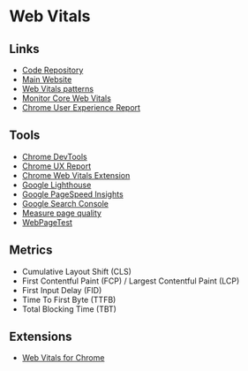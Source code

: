 # Web Vitals

<!--
Lazy loading
-->

## Links

- [Code Repository](https://github.com/GoogleChrome/web-vitals)
- [Main Website](https://web.dev/vitals/)
- [Web Vitals patterns](https://web.dev/patterns/web-vitals-patterns/)
- [Monitor Core Web Vitals](https://sentry.io/for/web-vitals/)
- [Chrome User Experience Report](https://developers.google.com/web/tools/chrome-user-experience-report)

## Tools

- [Chrome DevTools](https://developer.chrome.com/docs/devtools/)
- [Chrome UX Report](https://developers.google.com/web/tools/chrome-user-experience-report)
- [Chrome Web Vitals Extension](https://chrome.google.com/webstore/detail/web-vitals/ahfhijdlegdabablpippeagghigmibma?hl=en)
- [Google Lighthouse](https://github.com/GoogleChrome/lighthouse)
- [Google PageSpeed Insights](https://developers.google.com/speed/pagespeed/insights/)
- [Google Search Console](https://search.google.com/search-console/about)
- [Measure page quality](https://web.dev/measure/)
- [WebPageTest](https://webpagetest.org/)

## Metrics

- Cumulative Layout Shift (CLS)
- First Contentful Paint (FCP) / Largest Contentful Paint (LCP)
- First Input Delay (FID)
- Time To First Byte (TTFB)
- Total Blocking Time (TBT)

## Extensions

- [Web Vitals for Chrome](https://chrome.google.com/webstore/detail/web-vitals/ahfhijdlegdabablpippeagghigmibma?hl=en)
